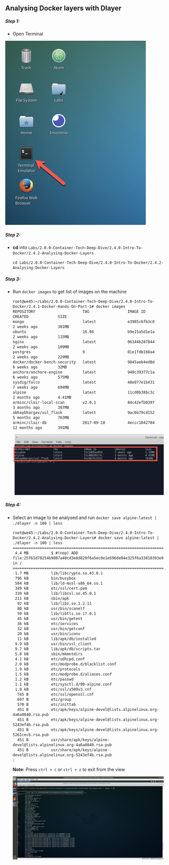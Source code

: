 ## Analysing Docker layers with Dlayer


##### Step 1:

* Open Terminal

![](img/Open-Terminal.png)

##### Step 2:

*  **cd** into  `Labs/2.0.0-Container-Tech-Deep-Dive/2.4.0-Intro-To-Docker/2.4.2-Analysing-Docker-Layers`

    ```commandline
    cd Labs/2.0.0-Container-Tech-Deep-Dive/2.4.0-Intro-To-Docker/2.4.2-Analysing-Docker-Layers
    ```

##### Step 3:  
 
* Run `docker images` to get list of images on the machine

    ```commandline
    root@we45:~/Labs/2.0.0-Container-Tech-Deep-Dive/2.4.0-Intro-To-Docker/2.4.1-Docker-Hands-On-Part-1# docker images
    REPOSITORY                     TAG                 IMAGE ID            CREATED             SIZE
    mongo                          latest              e3985c6fb3c8        2 weeks ago         381MB
    ubuntu                         16.04               b9e15a5d1e1a        2 weeks ago         115MB
    nginx                          latest              06144b287844        2 weeks ago         109MB
    postgres                       9                   01e1fdb168a4        2 weeks ago         229MB
    docker/docker-bench-security   latest              9845aeb4ed8d        6 weeks ago         32MB
    anchore/anchore-engine         latest              940c39377c1a        6 weeks ago         575MB
    sysdig/falco                   latest              48e977e1b431        7 weeks ago         694MB
    alpine                         latest              11cd0b38bc3c        2 months ago        4.41MB
    arminc/clair-local-scan        v2.0.1              84c42efb0397        3 months ago        387MB
    abhaybhargav/vul_flask         latest              9ac6b79cd152        5 months ago        763MB
    arminc/clair-db                2017-09-18          4eccc1042784        12 months ago       391MB
    
    ```
    ![](img/docker-images-list.png) 
    
##### Step 4: 

* Select an image to be analysed and run `docker save alpine:latest | ./dlayer -n 100 | less`

    ```commandline
    root@we45:~/Labs/2.0.0-Container-Tech-Deep-Dive/2.4.0-Intro-To-Docker/2.4.2-Analysing-Docker-Layers# docker save alpine:latest | ./dlayer -n 100 | less
    ====================================================================================================
     4.4 MB          $ #(nop) ADD file:25f61d70254b9807a40cd3e8d820f6a5ec0e1e596de04e325f6a33810393e95a in / 
    ====================================================================================================
     1.7 MB          lib/libcrypto.so.43.0.1
     796 kB          bin/busybox
     584 kB          lib/ld-musl-x86_64.so.1
     349 kB          etc/ssl/cert.pem
     310 kB          lib/libssl.so.45.0.1
     211 kB          sbin/apk
      92 kB          lib/libz.so.1.2.11
      80 kB          usr/bin/scanelf
      59 kB          lib/libtls.so.17.0.1
      45 kB          usr/bin/getent
      36 kB          etc/services
      32 kB          usr/bin/getconf
      20 kB          usr/bin/iconv
      11 kB          lib/apk/db/installed
     9.9 kB          usr/bin/ssl_client
     9.7 kB          lib/apk/db/scripts.tar
     5.8 kB          sbin/mkmntdirs
     4.1 kB          etc/udhcpd.conf
     2.0 kB          etc/modprobe.d/blacklist.conf
     1.9 kB          etc/protocols
     1.5 kB          etc/modprobe.d/aliases.conf
     1.2 kB          etc/passwd
     1.1 kB          etc/sysctl.d/00-alpine.conf
     1.0 kB          etc/ssl/x509v3.cnf
      745 B          etc/ssl/openssl.cnf
      697 B          etc/group
      570 B          etc/inittab
      451 B          etc/apk/keys/alpine-devel@lists.alpinelinux.org-4a6a0840.rsa.pub
      451 B          etc/apk/keys/alpine-devel@lists.alpinelinux.org-5243ef4b.rsa.pub
      451 B          etc/apk/keys/alpine-devel@lists.alpinelinux.org-5261cecb.rsa.pub
      451 B          usr/share/apk/keys/alpine-devel@lists.alpinelinux.org-4a6a0840.rsa.pub
      451 B          usr/share/apk/keys/alpine-devel@lists.alpinelinux.org-5243ef4b.rsa.pub
    :
    ```
    
    **Note:** Press `ctrl + c` or `ctrl + z` to exit from the view
    
    
   ![](img/dlayer-2.png)
        

